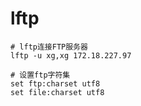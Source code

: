 # lftp

```shell
# lftp连接FTP服务器
lftp -u xg,xg 172.18.227.97

# 设置ftp字符集
set ftp:charset utf8
set file:charset utf8
```

